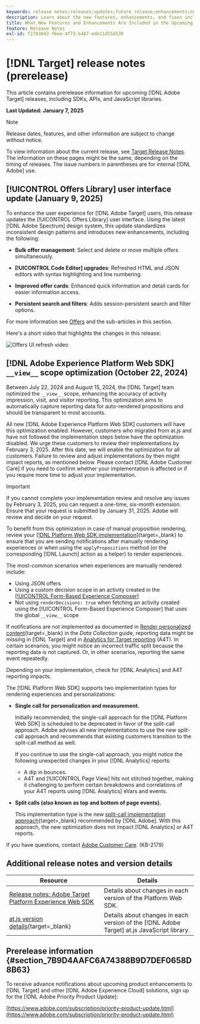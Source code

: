 ```yaml
---
keywords: release notes;releases;updates;future release;enhancements;new features;fixes;updates;prerelease;early access
description: Learn about the new features, enhancements, and fixes included in the upcoming release of [!DNL Adobe Target], including SDKs, APIs, and JavaScript libraries.
title: What New Features and Enhancements Are Included in the Upcoming [!DNL Target] Release?
feature: Release Notes
exl-id: f2783042-f6ee-4f73-b487-ede11d55d530
---
```

# [!DNL Target] release notes (prerelease)

This article contains prerelease information for upcoming [!DNL Adobe Target] releases, including SDKs, APIs, and JavaScript libraries.

**Last Updated: January 7, 2025**

>[!NOTE]
>
>Release dates, features, and other information are subject to change without notice.
>
>To view information about the current release, see [Target Release Notes](release-notes.md). The information on these pages might be the same, depending on the timing of releases. The issue numbers in parentheses are for internal [!DNL Adobe] use.

## [!UICONTROL Offers Library] user interface update (January 9, 2025)

To enhance the user experience for [!DNL Adobe Target] users, this release updates the [!UICONTROL Offers Library] user interface. Using the latest [!DNL Adobe Spectrum] design system, this update standardizes inconsistent design patterns and introduces new enhancements, including the following:

* **Bulk offer management**: Select and delete or move multiple offers simultaneously.

* **[!UICONTROL Code Editor] upgrades**: Refreshed HTML and JSON editors with syntax highlighting and line numbering.

* **Improved offer cards**: Enhanced quick information and detail cards for easier information access.

* **Persistent search and filters**: Adds session-persistent search and filter options.

For more information see [Offers](/help/main/c-experiences/c-manage-content/manage-content.md) and the sub-articles in this section.

Here's a short video that highlights the changes in this release:

![Offers UI refresh video](/help/main/r-release-notes/assets/offers-video-v2.gif)

## [!DNL Adobe Experience Platform Web SDK] `__view__` scope optimization (October 22, 2024)

Between July 22, 2024 and August 15, 2024, the [!DNL Target] team optimized the `__view__` scope, enhancing the accuracy of activity impression, visit, and visitor reporting. This optimization aims to automatically capture reporting data for auto-rendered propositions and should be transparent to most accounts.

All new [!DNL Adobe Experience Platform Web SDK] customers will have this optimization enabled. However, customers who migrated from at.js and have not followed the implementation steps below have the optimization disabled. We urge these customers to review their implementations by February 3, 2025. After this date, we will enable the optimization for all customers. Failure to review and adjust implementations by then might impact reports, as mentioned below. Please contact [!DNL Adobe Customer Care] if you need to confirm whether your implementation is affected or if you require more time to adjust your implementation.

>[!IMPORTANT]
>
>If you cannot complete your implementation review and resolve any issues by February 3, 2025, you can request a one-time, six-month extension. Ensure that your request is submitted by January 31, 2025. Adobe will review and decide on your request.

To benefit from this optimization in case of manual proposition rendering, review your [[!DNL Platform Web SDK implementation]](https://experienceleague.adobe.com/en/docs/target-dev/developer/client-side/aep-web-sdk){target=_blank} to ensure that you are sending notifications after manually rendering experiences or when using the `applyPropositions` method (or the corresponding [!DNL Launch] action as a helper) to render experiences.

The most-common scenarios when experiences are manually rendered include:

* Using JSON offers
* Using a custom decision scope in an activity created in the [[!UICONTROL Form-Based Experience Composer]](/help/main/c-experiences/form-experience-composer.md)
* Not using `renderDecisions: true` when fetching an activity created using the [!UICONTROL Form-Based Experience Composer] that uses the global `__view__` scope

If notifications are not implemented as documented in [Render personalized content](https://experienceleague.adobe.com/en/docs/experience-platform/web-sdk/personalization/rendering-personalization-content){target=_blank} in the *Data Collection* guide, reporting data might be missing in [!DNL Target] and in [Analytics for Target reporting](/help/main/c-integrating-target-with-mac/a4t/a4t.md) (A4T). In certain scenarios, you might notice an incorrect traffic split because the reporting data is not captured. Or, in other scenarios, reporting the same event repeatedly.

Depending on your implementation, check for [!DNL Analytics] and A4T reporting impacts. 

The [!DNL Platform Web SDK] supports two implementation types for rendering experiences and personalizations:

* **Single call for personalization and measurement.**

  Initially recommended, the single-call approach for the [!DNL Platform Web SDK] is scheduled to be deprecated in favor of the split-call approach. Adobe advises all new implementations to use the new split-call approach and recommends that existing customers transition to the split-call method as well. 
  
  If you continue to use the single-call approach, you might notice the following unexpected changes in your [!DNL Analytics] reports:

  * A dip in bounces.
  * A4T and [!UICONTROL Page View] hits not stitched together, making it challenging to perform certain breakdowns and correlations of your A4T reports using [!DNL Analytics] eVars and events.

* **Split calls (also known as top and bottom of page events).**

  This implementation type is the new [split-call implementation approach](https://experienceleague.adobe.com/en/docs/experience-platform/web-sdk/use-cases/top-bottom-page-events){target=_blank} recommended by [!DNL Adobe]. With this approach, the new optimization does not impact [!DNL Analytics] or A4T reports.

If you have questions, contact [Adobe Customer Care](/help/main/cmp-resources-and-contact-information.md##reference_ACA3391A00EF467B87930A450050077C). (KB-2179)

<!-- 
## [!DNL Target Standard/Premium] 24.10.2 (October 21, 2024)

This release contains the following fixes:

* Fixed an issue that prevented [!UICONTROL Recommendations] activities from loading in [!UICONTROL Compose] and [!UICONTROL Browse] modes. (TGT-50709)
* Fixed an issue with the new [[!DNL Google Chrome] [!UICONTROL Visual Editing Helper] extension](/help/main/c-experiences/c-visual-experience-composer/r-troubleshoot-composer/visual-editing-helper-extension.md) that caused a redirect from the [!UICONTROL Visual Experience Composer] (VEC) to the [!UICONTROL Activities Library] after clicking Cancel. Before this fix, customers needed to refresh the [!UICONTROL Activities Library] before being able to create new activities. (TGT-49980)-->

## Additional release notes and version details

|Resource|Details|
|--- |--- |
|[Release notes: Adobe Target Platform Experience Web SDK](https://experienceleague.adobe.com/docs/experience-platform/edge/release-notes.html?lang=en)|Details about changes in each version of the Platform Web SDK.|
|[at.js version details](https://experienceleague.adobe.com/docs/target-dev/developer/client-side/at-js-implementation/target-atjs-versions.html){target=_blank}|Details about changes in each version of the [!DNL Adobe Target] at.js JavaScript library.|

## Prerelease information {#section_7B9D4AAFC6A74388B9D7DEF0658D8B63} 

To receive advance notifications about upcoming product enhancements to [!DNL Target] and other [!DNL Adobe Experience Cloud] solutions, sign up for the [!DNL Adobe Priority Product Update]:

[https://www.adobe.com/subscription/priority-product-update.html](https://www.adobe.com/subscription/priority-product-update.html)
